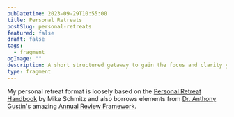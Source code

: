 ```yaml
---
pubDatetime: 2023-09-29T10:55:00
title: Personal Retreats
postSlug: personal-retreats
featured: false
draft: false
tags:
  - fragment
ogImage: ""
description: A short structured getaway to gain the focus and clarity you need to achieve your goals.
type: fragment
---
```

My personal retreat format is loosely based on the [Personal Retreat Handbook](https://courses.faithbasedproductivity.com/p/personal-retreat-handbook) by Mike Schmitz and also borrows elements from [Dr. Anthony Gustin's](https://dranthonygustin.com/) amazing [Annual Review Framework](https://docs.google.com/document/d/1K2P_yL1Ah976P7MLicb55wgY2DY-39jP3Lvp810H6HQ/edit).